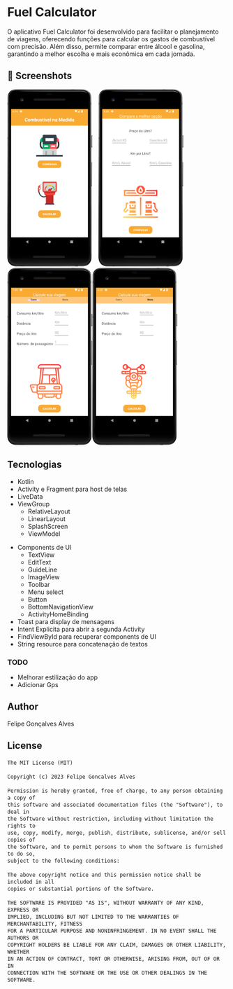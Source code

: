 # Fuel Calculator

O aplicativo Fuel Calculator foi desenvolvido para facilitar o planejamento de viagens, oferecendo funções para calcular os gastos de combustível com precisão. Além disso, permite comparar entre álcool e gasolina, garantindo a melhor escolha e mais econômica em cada jornada.

## :camera_flash: Screenshots
<!-- You can add more screenshots here if you like -->
<img src="/result/Screenshot_1.png" width="195">&emsp;<img src="/result/Screenshot_2.png" width="195">&emsp;<img src="/result/Screenshot_3.png" width="195"><img src="/result/Screenshot_4.png" width="195">


## Tecnologias
* Kotlin
* Activity e Fragment para host de telas
* LiveData
* ViewGroup
    * RelativeLayout
    * LinearLayout
    * SplashScreen
    * ViewModel
- Components de UI
    - TextView
    - EditText
    - GuideLine
    - ImageView
    - Toolbar
    - Menu select
    - Button
    - BottomNavigationView
    - ActivityHomeBinding
- Toast para display de mensagens
- Intent Explicita para abrir a segunda Activity
- FindViewById para recuperar components de UI
- String resource para concatenação de textos


### TODO
- Melhorar estilização do app
- Adicionar Gps

## Author
Felipe Gonçalves Alves 

## License
```
The MIT License (MIT)

Copyright (c) 2023 Felipe Goncalves Alves

Permission is hereby granted, free of charge, to any person obtaining a copy of
this software and associated documentation files (the "Software"), to deal in
the Software without restriction, including without limitation the rights to
use, copy, modify, merge, publish, distribute, sublicense, and/or sell copies of
the Software, and to permit persons to whom the Software is furnished to do so,
subject to the following conditions:

The above copyright notice and this permission notice shall be included in all
copies or substantial portions of the Software.

THE SOFTWARE IS PROVIDED "AS IS", WITHOUT WARRANTY OF ANY KIND, EXPRESS OR
IMPLIED, INCLUDING BUT NOT LIMITED TO THE WARRANTIES OF MERCHANTABILITY, FITNESS
FOR A PARTICULAR PURPOSE AND NONINFRINGEMENT. IN NO EVENT SHALL THE AUTHORS OR
COPYRIGHT HOLDERS BE LIABLE FOR ANY CLAIM, DAMAGES OR OTHER LIABILITY, WHETHER
IN AN ACTION OF CONTRACT, TORT OR OTHERWISE, ARISING FROM, OUT OF OR IN
CONNECTION WITH THE SOFTWARE OR THE USE OR OTHER DEALINGS IN THE SOFTWARE.
```
